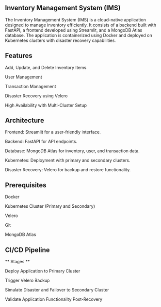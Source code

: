 ##  Inventory Management System (IMS)

The Inventory Management System (IMS) is a cloud-native application designed to manage inventory efficiently. It consists of a backend built with FastAPI, a frontend developed using Streamlit, and a MongoDB Atlas database. The application is containerized using Docker and deployed on Kubernetes clusters with disaster recovery capabilities.

## Features

Add, Update, and Delete Inventory Items

User Management

Transaction Management

Disaster Recovery using Velero

High Availability with Multi-Cluster Setup


## Architecture

Frontend: Streamlit for a user-friendly interface.

Backend: FastAPI for API endpoints.

Database: MongoDB Atlas for inventory, user, and transaction data.

Kubernetes: Deployment with primary and secondary clusters.

Disaster Recovery: Velero for backup and restore functionality.

## Prerequisites

Docker

Kubernetes Cluster (Primary and Secondary)

Velero

Git

MongoDB Atlas

## CI/CD Pipeline

** Stages **

Deploy Application to Primary Cluster

Trigger Velero Backup

Simulate Disaster and Failover to Secondary Cluster

Validate Application Functionality Post-Recovery